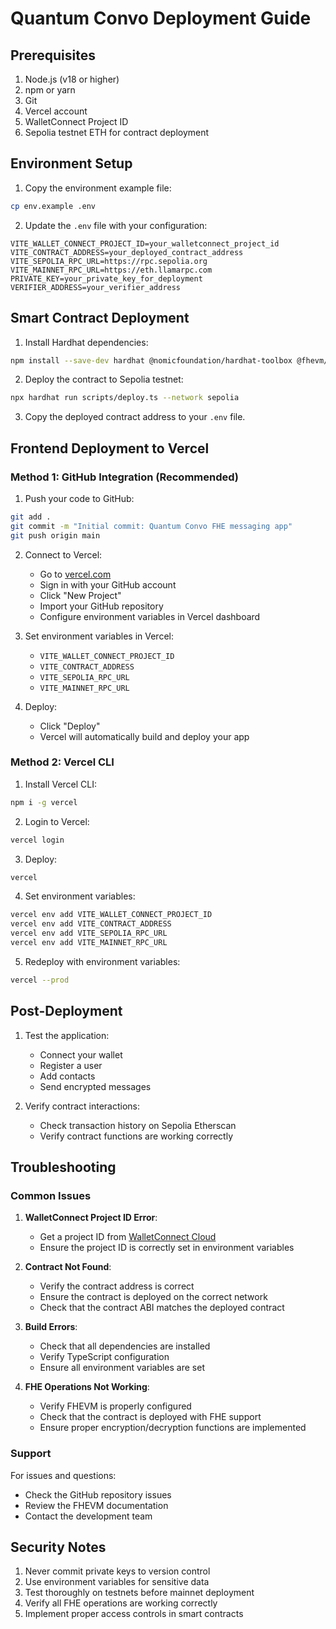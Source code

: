 # Quantum Convo Deployment Guide

## Prerequisites

1. Node.js (v18 or higher)
2. npm or yarn
3. Git
4. Vercel account
5. WalletConnect Project ID
6. Sepolia testnet ETH for contract deployment

## Environment Setup

1. Copy the environment example file:
```bash
cp env.example .env
```

2. Update the `.env` file with your configuration:
```env
VITE_WALLET_CONNECT_PROJECT_ID=your_walletconnect_project_id
VITE_CONTRACT_ADDRESS=your_deployed_contract_address
VITE_SEPOLIA_RPC_URL=https://rpc.sepolia.org
VITE_MAINNET_RPC_URL=https://eth.llamarpc.com
PRIVATE_KEY=your_private_key_for_deployment
VERIFIER_ADDRESS=your_verifier_address
```

## Smart Contract Deployment

1. Install Hardhat dependencies:
```bash
npm install --save-dev hardhat @nomicfoundation/hardhat-toolbox @fhevm/hardhat-plugin
```

2. Deploy the contract to Sepolia testnet:
```bash
npx hardhat run scripts/deploy.ts --network sepolia
```

3. Copy the deployed contract address to your `.env` file.

## Frontend Deployment to Vercel

### Method 1: GitHub Integration (Recommended)

1. Push your code to GitHub:
```bash
git add .
git commit -m "Initial commit: Quantum Convo FHE messaging app"
git push origin main
```

2. Connect to Vercel:
   - Go to [vercel.com](https://vercel.com)
   - Sign in with your GitHub account
   - Click "New Project"
   - Import your GitHub repository
   - Configure environment variables in Vercel dashboard

3. Set environment variables in Vercel:
   - `VITE_WALLET_CONNECT_PROJECT_ID`
   - `VITE_CONTRACT_ADDRESS`
   - `VITE_SEPOLIA_RPC_URL`
   - `VITE_MAINNET_RPC_URL`

4. Deploy:
   - Click "Deploy"
   - Vercel will automatically build and deploy your app

### Method 2: Vercel CLI

1. Install Vercel CLI:
```bash
npm i -g vercel
```

2. Login to Vercel:
```bash
vercel login
```

3. Deploy:
```bash
vercel
```

4. Set environment variables:
```bash
vercel env add VITE_WALLET_CONNECT_PROJECT_ID
vercel env add VITE_CONTRACT_ADDRESS
vercel env add VITE_SEPOLIA_RPC_URL
vercel env add VITE_MAINNET_RPC_URL
```

5. Redeploy with environment variables:
```bash
vercel --prod
```

## Post-Deployment

1. Test the application:
   - Connect your wallet
   - Register a user
   - Add contacts
   - Send encrypted messages

2. Verify contract interactions:
   - Check transaction history on Sepolia Etherscan
   - Verify contract functions are working correctly

## Troubleshooting

### Common Issues

1. **WalletConnect Project ID Error**:
   - Get a project ID from [WalletConnect Cloud](https://cloud.walletconnect.com)
   - Ensure the project ID is correctly set in environment variables

2. **Contract Not Found**:
   - Verify the contract address is correct
   - Ensure the contract is deployed on the correct network
   - Check that the contract ABI matches the deployed contract

3. **Build Errors**:
   - Check that all dependencies are installed
   - Verify TypeScript configuration
   - Ensure all environment variables are set

4. **FHE Operations Not Working**:
   - Verify FHEVM is properly configured
   - Check that the contract is deployed with FHE support
   - Ensure proper encryption/decryption functions are implemented

### Support

For issues and questions:
- Check the GitHub repository issues
- Review the FHEVM documentation
- Contact the development team

## Security Notes

1. Never commit private keys to version control
2. Use environment variables for sensitive data
3. Test thoroughly on testnets before mainnet deployment
4. Verify all FHE operations are working correctly
5. Implement proper access controls in smart contracts
